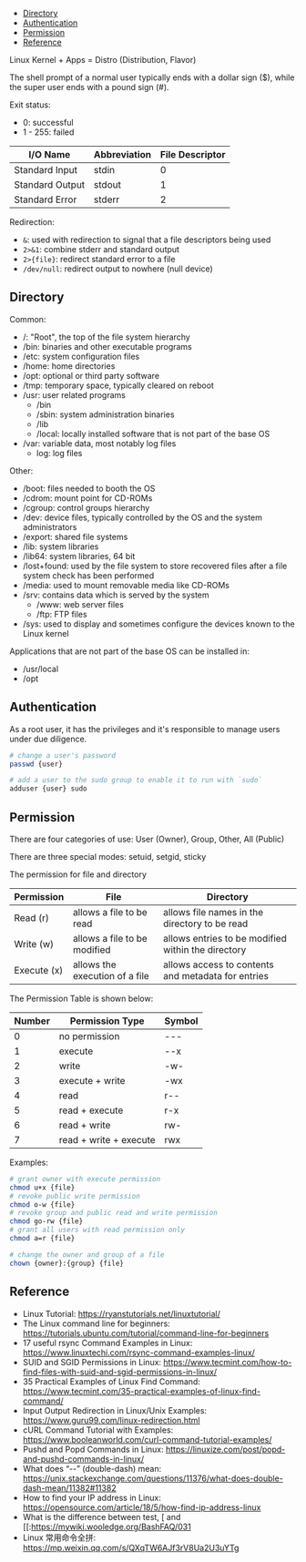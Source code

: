 
- [Directory](#directory)
- [Authentication](#authentication)
- [Permission](#permission)
- [Reference](#reference)


Linux Kernel + Apps = Distro (Distribution, Flavor)

The shell prompt of a normal user typically ends with a dollar sign ($), while the super user ends with a pound sign (#).

Exit status:
- 0: successful
- 1 - 255: failed

| I/O Name | Abbreviation | File Descriptor |
| --- | --- | --- |
| Standard Input | stdin | 0 |
| Standard Output | stdout | 1 |
| Standard Error | stderr | 2 |

Redirection:
- `&`: used with redirection to signal that a file descriptors being used
- `2>&1`: combine stderr and standard output
- `2>{file}`: redirect standard error to a file
- `/dev/null`: redirect output to nowhere (null device)


## Directory
Common:

- /: "Root", the top of the file system hierarchy
- /bin: binaries and other executable programs
- /etc: system configuration files
- /home: home directories
- /opt: optional or third party software
- /tmp: temporary space, typically cleared on reboot
- /usr: user related programs
    - /bin
    - /sbin: system administration binaries
    - /lib
    - /local: locally installed software that is not part of the base OS
- /var: variable data, most notably log files
    - log: log files

Other:
- /boot: files needed to booth the OS
- /cdrom: mount point for CD-ROMs
- /cgroup: control groups hierarchy
- /dev: device files, typically controlled by the OS and the system administrators
- /export: shared file systems
- /lib: system libraries
- /lib64: system libraries, 64 bit
- /lost+found: used by the file system to store recovered files after a file system check has been performed
- /media: used to mount removable media like CD-ROMs
- /srv: contains data which is served by the system
    - /www: web server files
    - /ftp: FTP files
- /sys: used to display and sometimes configure the devices known to the Linux kernel

Applications that are not part of the base OS can be installed in:
- /usr/local
- /opt


## Authentication
As a root user, it has the privileges and it's responsible to manage users under due diligence.

```sh
# change a user's password
passwd {user}

# add a user to the sudo group to enable it to run with `sudo`
adduser {user} sudo
```


## Permission
There are four categories of use: User (Owner), Group, Other, All (Public)

There are three special modes: setuid, setgid, sticky

The permission for file and directory

| Permission | File | Directory |
| --- | --- | --- |
| Read (r) | allows a file to be read | allows file names in the directory to be read |
| Write (w) | allows a file to be modified | allows entries to be modified within the directory |
| Execute (x) | allows the execution of a file | allows access to contents and metadata for entries |

The Permission Table is shown below:

| Number | Permission Type | Symbol |
| --- | --- | --- |
| 0 | no permission | --- |
| 1 | execute | --x |
| 2 | write | -w- |
| 3 | execute + write | -wx |
| 4 | read | r-- |
| 5 | read + execute | r-x |
| 6 | read + write | rw- |
| 7 | read + write + execute | rwx |

Examples:
```sh
# grant owner with execute permission
chmod u+x {file}
# revoke public write permission
chmod o-w {file}
# revoke group and public read and write permission
chmod go-rw {file}
# grant all users with read permission only
chmod a=r {file}

# change the owner and group of a file
chown {owner}:{group} {file}
```


## Reference
- Linux Tutorial: https://ryanstutorials.net/linuxtutorial/
- The Linux command line for beginners: https://tutorials.ubuntu.com/tutorial/command-line-for-beginners
- 17 useful rsync Command Examples in Linux: https://www.linuxtechi.com/rsync-command-examples-linux/
- SUID and SGID Permissions in Linux: https://www.tecmint.com/how-to-find-files-with-suid-and-sgid-permissions-in-linux/
- 35 Practical Examples of Linux Find Command: https://www.tecmint.com/35-practical-examples-of-linux-find-command/
- Input Output Redirection in Linux/Unix Examples: https://www.guru99.com/linux-redirection.html
- cURL Command Tutorial with Examples: https://www.booleanworld.com/curl-command-tutorial-examples/
- Pushd and Popd Commands in Linux: https://linuxize.com/post/popd-and-pushd-commands-in-linux/
- What does “--” (double-dash) mean: https://unix.stackexchange.com/questions/11376/what-does-double-dash-mean/11382#11382
- How to find your IP address in Linux: https://opensource.com/article/18/5/how-find-ip-address-linux
- What is the difference between test, [ and [[:https://mywiki.wooledge.org/BashFAQ/031
- Linux 常用命令全拼: https://mp.weixin.qq.com/s/QXqTW6AJf3rV8Ua2U3uYTg
